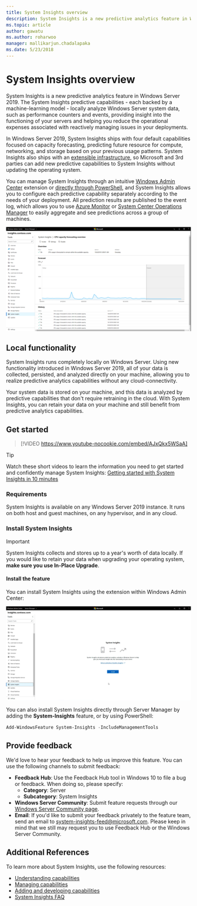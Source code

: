 ```yaml
---
title: System Insights overview
description: System Insights is a new predictive analytics feature in Windows Server 2019. The System Insights predictive capabilities - each backed by a machine-learning model - locally analyze Windows Server system data, such as performance counters and events, providing insight into the functioning of your servers and helping you reduce the operational expenses associated with reactively managing issues in your deployments.
ms.topic: article
author: gawatu
ms.author: roharwoo
manager: mallikarjun.chadalapaka
ms.date: 5/23/2018
---
```

# System Insights overview

>

System Insights is a new predictive analytics feature in Windows Server 2019. The System Insights predictive capabilities - each backed by a machine-learning model - locally analyze Windows Server system data, such as performance counters and events, providing insight into the functioning of your servers and helping you reduce the operational expenses associated with reactively managing issues in your deployments.

In Windows Server 2019, System Insights ships with four default capabilities focused on capacity forecasting, predicting future resource for compute, networking, and storage based on your previous usage patterns. System Insights also ships with an [extensible infrastructure](adding-and-developing-capabilities.md), so Microsoft and 3rd parties can add new predictive capabilities to System Insights without updating the operating system.

You can manage System Insights through an intuitive [Windows Admin Center](../windows-admin-center/overview.md) extension or [directly through PowerShell](/powershell/module/systeminsights/), and System Insights allows you to configure each predictive capability separately according to the needs of your deployment. All prediction results are published to the event log, which allows you to use [Azure Monitor](https://azure.microsoft.com/services/monitor/) or [System Center Operations Manager](/system-center/scom/welcome?view=sc-om-1807&preserve-view=true) to easily aggregate and see predictions across a group of machines.

![System Insights extension in Windows Admin Center, showing CPU capacity forecasting capability with a graph plotting the forecast](media/cpu-forecast-2.png)

## Local functionality
System Insights runs completely locally on Windows Server. Using new functionality introduced in Windows Server 2019, all of your data is collected, persisted, and analyzed directly on your machine, allowing you to realize predictive analytics capabilities without any cloud-connectivity.

Your system data is stored on your machine, and this data is analyzed by predictive capabilities that don't require retraining in the cloud. With System Insights, you can retain your data on your machine and still benefit from predictive analytics capabilities.

## Get started

> [!VIDEO https://www.youtube-nocookie.com/embed/AJxQkx5WSaA]

>[!TIP]
>Watch these short videos to learn the information you need to get started and confidently manage System Insights: [Getting started with System Insights in 10 minutes](https://blogs.technet.microsoft.com/filecab/2018/07/24/getting-started-with-system-insights-in-10-minutes/)

### Requirements
System Insights is available on any Windows Server 2019 instance. It runs on both host and guest machines, on any hypervisor, and in any cloud.

### Install System Insights
>[!IMPORTANT]
>System Insights collects and stores up to a year's worth of data locally. If you would like to retain your data when upgrading your operating system, **make sure you use In-Place Upgrade**.

#### Install the feature
You can install System Insights using the extension within Windows Admin Center:

![Day 0 experience for System Insights extension.](media/day-0-2.png)

You can also install System Insights directly through Server Manager by adding the **System-Insights** feature, or by using PowerShell:

```PowerShell
Add-WindowsFeature System-Insights -IncludeManagementTools
```

## Provide feedback
We'd love to hear your feedback to help us improve this feature. You can use the following channels to submit feedback:
- **Feedback Hub**: Use the Feedback Hub tool in Windows 10 to file a bug or feedback. When doing so, please specify:
    - **Category**: Server
    - **Subcategory**: System Insights
- **Windows Server Community**: Submit feature requests through our [Windows Server Community page](https://techcommunity.microsoft.com/t5/windows-server/ct-p/Windows-Server).
- **Email**: If you'd like to submit your feedback privately to the feature team, send an email to system-insights-feed@microsoft.com. Please keep in mind that we still may request you to use Feedback Hub or the Windows Server Community.

## Additional References
To learn more about System Insights, use the following resources:

- [Understanding capabilities](understanding-capabilities.md)
- [Managing capabilities](managing-capabilities.md)
- [Adding and developing capabilities](adding-and-developing-capabilities.md)
- [System Insights FAQ](faq.md)
